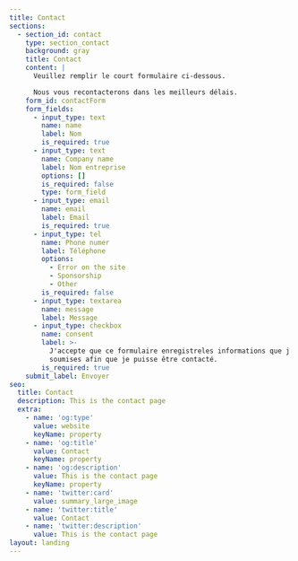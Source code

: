 ```yaml
---
title: Contact
sections:
  - section_id: contact
    type: section_contact
    background: gray
    title: Contact
    content: |
      Veuillez remplir le court formulaire ci-dessous. 

      Nous vous recontacterons dans les meilleurs délais.
    form_id: contactForm
    form_fields:
      - input_type: text
        name: name
        label: Nom
        is_required: true
      - input_type: text
        name: Company name
        label: Nom entreprise
        options: []
        is_required: false
        type: form_field
      - input_type: email
        name: email
        label: Email
        is_required: true
      - input_type: tel
        name: Phone numer
        label: Téléphone
        options:
          - Error on the site
          - Sponsorship
          - Other
        is_required: false
      - input_type: textarea
        name: message
        label: Message
      - input_type: checkbox
        name: consent
        label: >-
          J'accepte que ce formulaire enregistreles informations que j'ai
          soumises afin que je puisse être contacté.
        is_required: true
    submit_label: Envoyer
seo:
  title: Contact
  description: This is the contact page
  extra:
    - name: 'og:type'
      value: website
      keyName: property
    - name: 'og:title'
      value: Contact
      keyName: property
    - name: 'og:description'
      value: This is the contact page
      keyName: property
    - name: 'twitter:card'
      value: summary_large_image
    - name: 'twitter:title'
      value: Contact
    - name: 'twitter:description'
      value: This is the contact page
layout: landing
---
```

